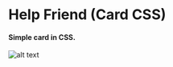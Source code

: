 # Help Friend (Card CSS)

#### Simple card in CSS.

![alt text](https://i.imgur.com/A7ZLuxa.png "Image Card Example")
